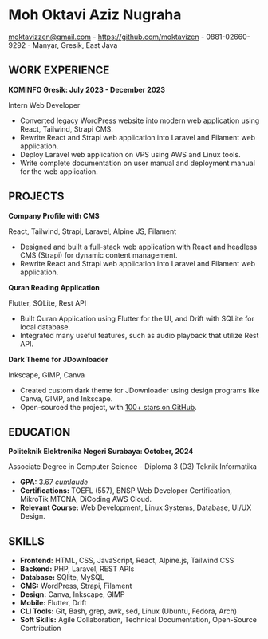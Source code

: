 # Moh Oktavi Aziz Nugraha

<moktavizzen@gmail.com> - <https://github.com/moktavizen> - 0881-02660-9292 - Manyar, Gresik, East Java

## WORK EXPERIENCE

**KOMINFO Gresik: July 2023 - December 2023**

Intern Web Developer

- Converted legacy WordPress website into modern web application using React, Tailwind, Strapi CMS.
- Rewrite React and Strapi web application into Laravel and Filament web application.
- Deploy Laravel web application on VPS using AWS and Linux tools.
- Write complete documentation on user manual and deployment manual for the web application.

## PROJECTS

**Company Profile with CMS**

React, Tailwind, Strapi, Laravel, Alpine JS, Filament

- Designed and  built a full-stack web application with React and headless CMS (Strapi) for dynamic content management.
- Rewrite React and Strapi web application into Laravel and Filament web application.

**Quran Reading Application**

Flutter, SQLite, Rest API

- Built Quran Application using Flutter for the UI, and Drift with SQLite for local database.
- Integrated many useful features, such as audio playback that utilize Rest API.

**Dark Theme for JDownloader**

Inkscape, GIMP, Canva

- Created custom dark theme for JDownloader using design programs like Canva, GIMP, and Inkscape.
- Open-sourced the project, with [100+ stars on GitHub](https://github.com/moktavizen/material-darker-jdownloader).

## EDUCATION

**Politeknik Elektronika Negeri Surabaya: October, 2024**

Associate Degree in Computer Science - Diploma 3 (D3) Teknik Informatika

- **GPA:** 3.67 *cumlaude*
- **Certifications:** TOEFL (557), BNSP Web Developer Certification, MikroTik MTCNA, DiCoding AWS Cloud.
- **Relevant Course:** Web Development, Linux Systems, Database, UI/UX Design.

## SKILLS

- **Frontend:** HTML, CSS, JavaScript, React, Alpine.js, Tailwind CSS
- **Backend:** PHP, Laravel, REST APIs
- **Database:** SQlite, MySQL
- **CMS:** WordPress, Strapi, Filament
- **Design:** Canva, Inkscape, GIMP
- **Mobile:** Flutter, Drift
- **CLI Tools:** Git, Bash, grep, awk, sed, Linux (Ubuntu, Fedora, Arch)
- **Soft Skills:** Agile Collaboration, Technical Documentation, Open-Source Contribution
